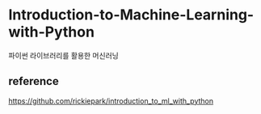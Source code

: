 # Introduction-to-Machine-Learning-with-Python
파이썬 라이브러리를 활용한 머신러닝

## reference


https://github.com/rickiepark/introduction_to_ml_with_python
